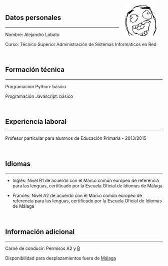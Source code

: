 <img src="images/rage.jpg" height="100px" width="100px" align="right" hspace="20" />

## Datos personales
***

Nombre: Alejandro Lobato

Curso: Técnico Superior Administración de Sistemas Informáticos en Red

<br>

## Formación técnica
***

Programación Python: básico

Programación Javascript: básico

<br>

## Experiencia laboral
***

Profesor particular para alumnos de Educación Primaria - 2013/2015

<br>

## Idiomas
***

+ Inglés: Nivel B1 de acuerdo con el Marco común europeo de referencia para las lenguas, certificado por la Escuela Oficial de Idiomas de Málaga

+ Francés: Nivel A2 de acuerdo con el Marco común europeo de referencia para las lenguas, certificado por la Escuela Oficial de Idiomas de Málaga

<br>

## Información adicional
***

Carné de conducir: Permisos A2 y [B](coche.md)

Disponibilidad para desplazamientos fuera de [Málaga](images/ciudad.md)
